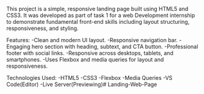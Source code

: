 This project is a simple, responsive landing page built using HTML5 and CSS3. It was developed as part of task 1 for a web Development internship to demonstrate fundamental front-end skills including layout structuring, responsiveness, and styling.

Features:
-Clean and modern UI layout.
-Responsive navigation bar.
-Engaging hero section with heading, subtext, and CTA button.
-Professional footer with social links.
-Responsive across desktops, tablets, and smartphones.
-Uses Flexbox and media queries for layout and responsiveness.

Technologies Used:
-HTML5
-CSS3
-Flexbox
-Media Queries
-VS Code(Editor)
-Live Server(Previewing)# Landing-Web-Page
